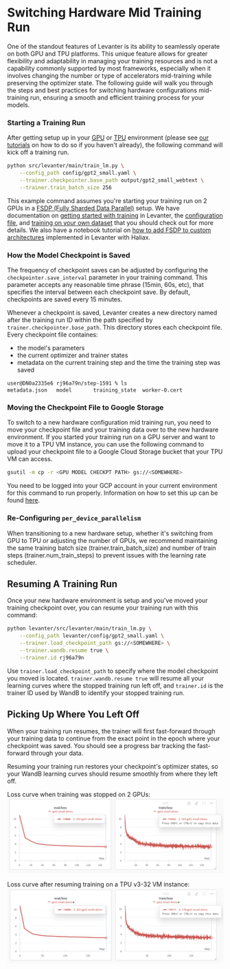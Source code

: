 # Switching Hardware Mid Training Run

One of the standout features of Levanter is its ability to seamlessly operate on both GPU and TPU platforms. This unique feature allows for greater flexibility and adaptability in managing your training resources and is not a capability commonly supported by most frameworks, especially when it involves changing the number or type of accelerators mid-training while preserving the optimizer state. The following guide will walk you through the steps and best practices for switching hardware configurations mid-training run, ensuring a smooth and efficient training process for your models.

### Starting a Training Run

After getting setup up in your [GPU](Getting-Started-GPU.md) or [TPU](Getting-Started-TPU-VM.md) environment (please see [our tutorials](Installation.md) on how to do so if you haven't already), the following command will kick off a training run.

```bash
python src/levanter/main/train_lm.py \
    --config_path config/gpt2_small.yaml \
    --trainer.checkpointer.base_path output/gpt2_small_webtext \
    --trainer.train_batch_size 256
```
This example command assumes you're starting your training run on 2 GPUs in a [FSDP (Fully Sharded Data Parallel)](https://pytorch.org/tutorials/intermediate/FSDP_tutorial.html) setup.
We have documentation on [getting started with training](Getting-Started-Training.md) in Levanter, the [configuration file](Configuration-Guide.md), and [training on your own dataset](Training-On-Your-Data.md) that you should check out for more details. We also have a notebook tutorial on [how to add FSDP to custom architectures](https://colab.research.google.com/drive/1QX4yH3zRFF3Xiibf1aahETcSQ5nbcUMz) implemented in Levanter with Haliax.


### How the Model Checkpoint is Saved
The frequency of checkpoint saves can be adjusted by configuring the `checkpointer.save_interval` parameter in your training command. This parameter accepts any reasonable time phrase (15min, 60s, etc), that specifies the interval between each checkpoint save. By default, checkpoints are saved every 15 minutes.

Whenever a checkpoint is saved, Levanter creates a new directory named after the training run ID within the path specified by `trainer.checkpointer.base_path`. This directory stores each checkpoint file. Every checkpoint file containes:

* the model's parameters
* the current optimizer and trainer states
* metadata on the current training step and the time the training step was saved

```
user@DN0a2335e6 rj96a79n/step-1591 % ls
metadata.json	model		training_state	worker-0.cert
```

### Moving the Checkpoint File to Google Storage
To switch to a new hardware configuration mid training run, you need to move your checkpoint file and your training data over to the new hardware environment. If you started your training run on a GPU server and want to move it to a TPU VM instance, you can use the following command to upload your checkpoint file to a Google Cloud Storage bucket that your TPU VM can access.

```bash
gsutil -m cp -r <GPU MODEL CHECKPT PATH> gs://<SOMEWHERE>
```
You need to be logged into your GCP account in your current environment for this command to run properly. Information on how to set this up can be found [here](Getting-Started-TPU-VM.md).

### Re-Configuring `per_device_parallelism`
When transitioning to a new hardware setup, whether it's switching from GPU to TPU or adjusting the number of GPUs, we recommend maintaining the same training batch size (trainer.train_batch_size) and number of train steps (trainer.num_train_steps) to prevent issues with the learning rate scheduler.

## Resuming A Training Run
Once your new hardware environment is setup and you've moved your training checkpoint over, you can resume your training run with this command:

```bash
python levanter/src/levanter/main/train_lm.py \
	--config_path levanter/config/gpt2_small.yaml \
	--trainer.load_checkpoint_path gs://<SOMEWHERE> \
	--trainer.wandb.resume true \
	--trainer.id rj96a79n
```
Use `trainer.load_checkpoint_path` to specify where the model checkpoint you moved is located. `trainer.wandb.resume true` will resume all your learning curves where the stopped training run left off, and `trainer.id` is the trainer ID used by WandB to identify your stopped training run.

## Picking Up Where You Left Off
When your training run resumes, the trainer will first fast-forward through your training data to continue from the exact point in the epoch where your checkpoint was saved. You should see a progress bar tracking the fast-forward through your data.

Resuming your training run restores your checkpoint's optimizer states, so your WandB learning curves should resume smoothly from where they left off.

Loss curve when training was stopped on 2 GPUs:
![stopped-loss](figures/stopped_curve.png "loss curve when training stopped")

Loss curve after resuming training on a TPU v3-32 VM instance:
![resumed-loss](figures/resumed_curve.png "loss curve after training resumed")
